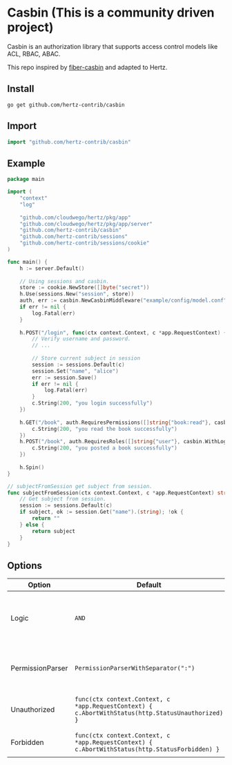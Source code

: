 # Casbin (This is a community driven project)

Casbin is an authorization library that supports access control models like ACL, RBAC, ABAC.

This repo inspired by [fiber-casbin](https://github.com/gofiber/contrib/tree/main/casbin) and adapted to Hertz.

## Install

``` shell
go get github.com/hertz-contrib/casbin
```

## Import

```go
import "github.com/hertz-contrib/casbin"
```

## Example

```go
package main

import (
    "context"
    "log"
    
    "github.com/cloudwego/hertz/pkg/app"
    "github.com/cloudwego/hertz/pkg/app/server"
    "github.com/hertz-contrib/casbin"
    "github.com/hertz-contrib/sessions"
    "github.com/hertz-contrib/sessions/cookie"
)

func main() {
    h := server.Default()
    
    // Using sessions and casbin.
    store := cookie.NewStore([]byte("secret"))
    h.Use(sessions.New("session", store))
    auth, err := casbin.NewCasbinMiddleware("example/config/model.conf", "example/config/policy.csv", subjectFromSession)
    if err != nil {
        log.Fatal(err)
    }
    
    h.POST("/login", func(ctx context.Context, c *app.RequestContext) {
        // Verify username and password.
        // ...
    
        // Store current subject in session
        session := sessions.Default(c)
        session.Set("name", "alice")
        err := session.Save()
        if err != nil {
            log.Fatal(err)
        }
        c.String(200, "you login successfully")
    })
    
    h.GET("/book", auth.RequiresPermissions([]string{"book:read"}, casbin.WithLogic(casbin.AND)), func(ctx context.Context, c *app.RequestContext) {
        c.String(200, "you read the book successfully")
    })
    h.POST("/book", auth.RequiresRoles([]string{"user"}, casbin.WithLogic(casbin.AND)), func(ctx context.Context, c *app.RequestContext) {
        c.String(200, "you posted a book successfully")
    })
    
    h.Spin()
}

// subjectFromSession get subject from session.
func subjectFromSession(ctx context.Context, c *app.RequestContext) string {
    // Get subject from session.
    session := sessions.Default(c)
    if subject, ok := session.Get("name").(string); !ok {
        return ""
    } else {
        return subject
    }
}
```

## Options

| Option           | Default                                                      | Description                                                  |
| ---------------- | ------------------------------------------------------------ | ------------------------------------------------------------ |
| Logic            | `AND`                                                        | Logic is the logical operation (AND/OR) used in permission checks in case multiple permissions or roles are specified. |
| PermissionParser | `PermissionParserWithSeparator(":")`                         | PermissionParserFunc is used for parsing the permission to extract object and action usually. |
| Unauthorized     | `func(ctx context.Context, c *app.RequestContext) {    c.AbortWithStatus(http.StatusUnauthorized) }` | Unauthorized defines the response body for unauthorized responses. |
| Forbidden        | `func(ctx context.Context, c *app.RequestContext) {    c.AbortWithStatus(http.StatusForbidden) }` | Forbidden defines the response body for forbidden responses. |


